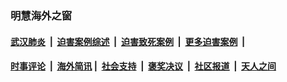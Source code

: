 
### 明慧海外之窗

####  [武汉肺炎](indexes/365.md?t=02232200) &nbsp;|&nbsp;  [迫害案例综述](indexes/328.md?t=02232200) &nbsp;|&nbsp; [迫害致死案例](indexes/277.md?t=02232200)  &nbsp;|&nbsp; [更多迫害案例](indexes/81.md?t=02232200)  &nbsp;|&nbsp; 
####  [时事评论](indexes/19.md?t=02232200) &nbsp;|&nbsp; [海外简讯](indexes/245.md?t=02232200)&nbsp;|&nbsp;  [社会支持](indexes/140.md?t=02232200) &nbsp;|&nbsp; [褒奖决议](indexes/282.md?t=02232200) &nbsp;|&nbsp; [社区报道](indexes/91.md?t=02232200)  &nbsp;|&nbsp; [天人之间](indexes/78.md?t=02232200) 

